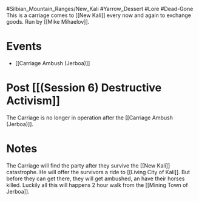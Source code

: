 #Silbian_Mountain_Ranges/New_Kali #Yarrow_Dessert #Lore #Dead-Gone 
This is a carriage comes to [[New Kali]] every now and again to exchange goods. Run by [[Mike Mihaelov]].
# Events
- [[Carriage Ambush (Jerboa)]]
# Post [[(Session 6) Destructive Activism]]
The Carriage is no longer in operation after the [[Carriage Ambush (Jerboa)]].
# Notes
The Carriage will find the party after they survive the [[New Kali]] catastrophe. He will offer the survivors a ride to [[Living City of Kali]]. But before they can get there, they will get ambushed, an have their horses killed. Luckily all this will happens 2 hour walk from the [[Mining Town of Jerboa]].